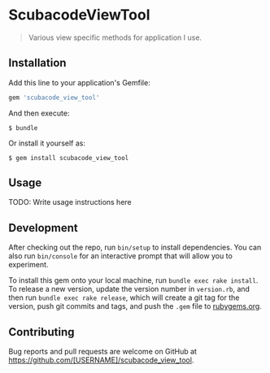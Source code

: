 # ScubacodeViewTool

> Various view specific methods for application I use.

## Installation

Add this line to your application's Gemfile:

```ruby
gem 'scubacode_view_tool'
```

And then execute:

    $ bundle

Or install it yourself as:

    $ gem install scubacode_view_tool

## Usage

TODO: Write usage instructions here

## Development

After checking out the repo, run `bin/setup` to install dependencies. You can also run `bin/console` for an interactive prompt that will allow you to experiment.

To install this gem onto your local machine, run `bundle exec rake install`. To release a new version, update the version number in `version.rb`, and then run `bundle exec rake release`, which will create a git tag for the version, push git commits and tags, and push the `.gem` file to [rubygems.org](https://rubygems.org).

## Contributing

Bug reports and pull requests are welcome on GitHub at https://github.com/[USERNAME]/scubacode_view_tool.

